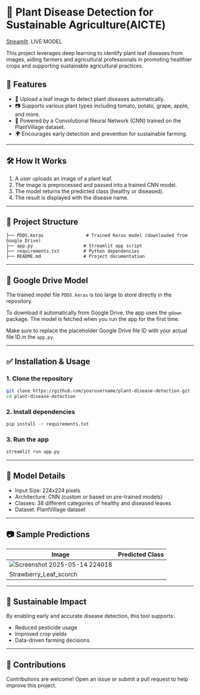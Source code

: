 # 🌿 Plant Disease Detection for Sustainable Agriculture(AICTE)
 [Streamlit](https://plant-disease-detection-for-sustainable-agriculture.streamlit.app/).  LIVE MODEL

This project leverages deep learning to identify plant leaf diseases from images, aiding farmers and agricultural professionals in promoting healthier crops and supporting sustainable agricultural practices.

## 🚀 Features

- 🌱 Upload a leaf image to detect plant diseases automatically.
- 📷 Supports various plant types including tomato, potato, grape, apple, and more.
- 🧠 Powered by a Convolutional Neural Network (CNN) trained on the PlantVillage dataset.
- 🌍 Encourages early detection and prevention for sustainable farming.

---

## 🛠️ How It Works

1. A user uploads an image of a plant leaf.
2. The image is preprocessed and passed into a trained CNN model.
3. The model returns the predicted class (healthy or diseased).
4. The result is displayed with the disease name.

---

## 📁 Project Structure

```
├── PDDS.keras                # Trained Keras model (downloaded from Google Drive)
├── app.py                   # Streamlit app script
├── requirements.txt         # Python dependencies
├── README.md                # Project documentation
```

---

## 🔗 Google Drive Model

The trained model file `PDDS.keras` is too large to store directly in the repository.

To download it automatically from Google Drive, the app uses the `gdown` package. The model is fetched when you run the app for the first time.

Make sure to replace the placeholder Google Drive file ID with your actual file ID in the `app.py`.

---

## ✅ Installation & Usage

### 1. Clone the repository

```bash
git clone https://github.com/yourusername/plant-disease-detection.git
cd plant-disease-detection
```

### 2. Install dependencies

```bash
pip install -r requirements.txt
```

### 3. Run the app

```bash
streamlit run app.py
```

---

## 🧪 Model Details

- Input Size: 224x224 pixels
- Architecture: CNN (custom or based on pre-trained models)
- Classes: 38 different categories of healthy and diseased leaves
- Dataset: PlantVillage dataset

---

## 📷 Sample Predictions

| Image | Predicted Class |
|-------|-----------------|
| ![Screenshot 2025-05-14 224018](https://github.com/user-attachments/assets/01521d46-9d93-4402-9517-6d7654199e4c)
|Strawberry_Leaf_scorch|


---

## 🌱 Sustainable Impact

By enabling early and accurate disease detection, this tool supports:

- Reduced pesticide usage
- Improved crop yields
- Data-driven farming decisions

---


## 🤝 Contributions

Contributions are welcome! Open an issue or submit a pull request to help improve this project.
